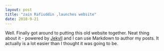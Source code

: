 ```yaml
---
layout: post
title: "zain Rafiuddin ,launches website"
date: 2018-9-21
---
```


Well. Finally got around to putting this old website together. Neat thing about it - powered by [Jekyll](http://jekyllrb.com) and I can use Markdown to author my posts. It actually is a lot easier than I thought it was going to be.
